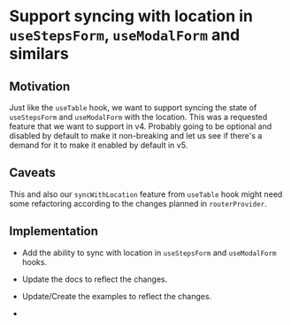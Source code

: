 # Support syncing with location in `useStepsForm`, `useModalForm` and similars

## Motivation

Just like the `useTable` hook, we want to support syncing the state of `useStepsForm` and `useModalForm` with the location. This was a requested feature that we want to support in v4. Probably going to be optional and disabled by default to make it non-breaking and let us see if there's a demand for it to make it enabled by default in v5.

## Caveats

This and also our `syncWithLocation` feature from `useTable` hook might need some refactoring according to the changes planned in `routerProvider`.

## Implementation

- Add the ability to sync with location in `useStepsForm` and `useModalForm` hooks.
- Update the docs to reflect the changes.
- Update/Create the examples to reflect the changes.

- 